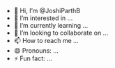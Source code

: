 - 👋 Hi, I’m @JoshiParthB
- 👀 I’m interested in ...
- 🌱 I’m currently learning ...
- 💞️ I’m looking to collaborate on ...
- 📫 How to reach me ...
- 😄 Pronouns: ...
- ⚡ Fun fact: ...

<!---
JoshiParthB/JoshiParthB is a ✨ special ✨ repository because its `README.md` (this file) appears on your GitHub profile.
You can click the Preview link to take a look at your changes.
--->
